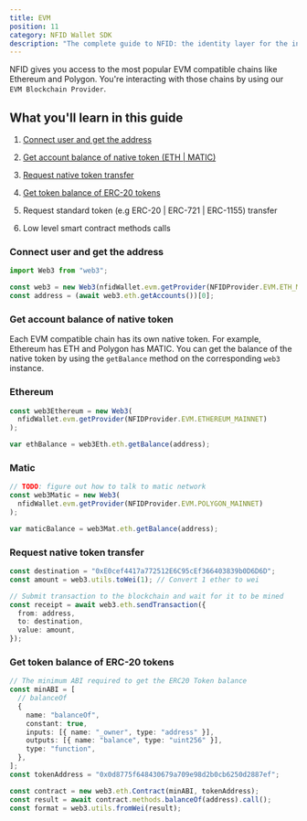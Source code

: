 ```yaml
---
title: EVM
position: 11
category: NFID Wallet SDK
description: "The complete guide to NFID: the identity layer for the internet."
---
```


NFID gives you access to the most popular EVM compatible chains like Ethereum and Polygon. You're interacting with those chains by using our `EVM Blockchain Provider`.

## What you'll learn in this guide

1. [Connect user and get the address](/wallet/evm#connect-user-and-get-the-address)
2. [Get account balance of native token (ETH | MATIC)](/wallet/evm#get-account-balance-of-native-token-eth--matic)
3. [Request native token transfer](/wallet/evm#request-native-token-transfer)
4. [Get token balance of ERC-20 tokens](/wallet/evm#get-token-balance-of-erc-20-tokens)
5. Request standard token (e.g ERC-20 | ERC-721 | ERC-1155) transfer

6. Low level smart contract methods calls

### Connect user and get the address

```typescript
import Web3 from "web3";

const web3 = new Web3(nfidWallet.evm.getProvider(NFIDProvider.EVM.ETH_MAINNET));
const address = (await web3.eth.getAccounts())[0];
```

### Get account balance of native token

Each EVM compatible chain has its own native token. For example, Ethereum has ETH and Polygon has MATIC. You can get the balance of the native token by using the `getBalance` method on the corresponding `web3` instance.

### Ethereum

```typescript
const web3Ethereum = new Web3(
  nfidWallet.evm.getProvider(NFIDProvider.EVM.ETHEREUM_MAINNET)
);

var ethBalance = web3Eth.eth.getBalance(address);
```

### Matic

```typescript
// TODO: figure out how to talk to matic network
const web3Matic = new Web3(
  nfidWallet.evm.getProvider(NFIDProvider.EVM.POLYGON_MAINNET)
);

var maticBalance = web3Mat.eth.getBalance(address);
```

### Request native token transfer

```typescript
const destination = "0xE0cef4417a772512E6C95cEf366403839b0D6D6D";
const amount = web3.utils.toWei(1); // Convert 1 ether to wei

// Submit transaction to the blockchain and wait for it to be mined
const receipt = await web3.eth.sendTransaction({
  from: address,
  to: destination,
  value: amount,
});
```

### Get token balance of ERC-20 tokens

```typescript
// The minimum ABI required to get the ERC20 Token balance
const minABI = [
  // balanceOf
  {
    name: "balanceOf",
    constant: true,
    inputs: [{ name: "_owner", type: "address" }],
    outputs: [{ name: "balance", type: "uint256" }],
    type: "function",
  },
];
const tokenAddress = "0x0d8775f648430679a709e98d2b0cb6250d2887ef";

const contract = new web3.eth.Contract(minABI, tokenAddress);
const result = await contract.methods.balanceOf(address).call();
const format = web3.utils.fromWei(result);
```
